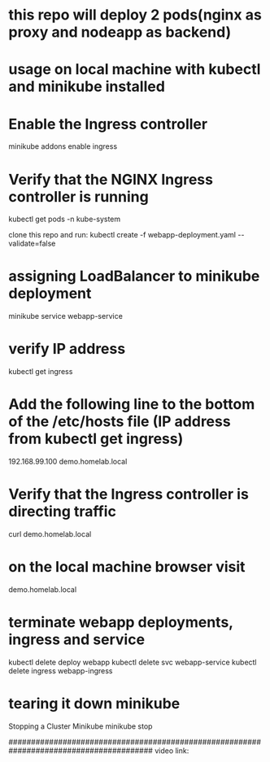 
# this repo will deploy 2 pods(nginx as proxy and nodeapp as backend)

# usage on local machine with kubectl and minikube installed

# Enable the Ingress controller
minikube addons enable ingress

# Verify that the NGINX Ingress controller is running
kubectl get pods -n kube-system

clone this repo and run:
kubectl create -f webapp-deployment.yaml --validate=false

# assigning LoadBalancer to minikube deployment

minikube service webapp-service

# verify IP address

kubectl get ingress

# Add the following line to the bottom of the /etc/hosts file (IP address from kubectl get ingress)

192.168.99.100 demo.homelab.local

# Verify that the Ingress controller is directing traffic

curl demo.homelab.local

# on the local machine browser visit

demo.homelab.local

# terminate webapp deployments, ingress and service

kubectl delete deploy webapp
kubectl delete svc webapp-service
kubectl delete ingress webapp-ingress

# tearing it down minikube

Stopping a Cluster Minikube
minikube stop

########################################################################################
video link: 
